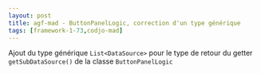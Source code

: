 ```yaml
---
layout: post
title: agf-mad - ButtonPanelLogic, correction d'un type générique
tags: [framework-1-73,codjo-mad]
---
```

Ajout du type générique ```List<DataSource>``` pour le type de retour du getter ```getSubDataSource()``` de la classe ```ButtonPanelLogic```